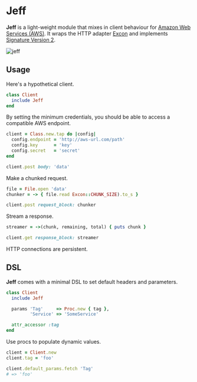 # Jeff

**Jeff** is a light-weight module that mixes in client behaviour for [Amazon
Web Services (AWS)][aws]. It wraps the HTTP adapter [Excon][excon] and
implements [Signature Version 2][sign].

![jeff][jeff]

## Usage

Here's a hypothetical client.

```ruby
class Client
  include Jeff
end
```

By setting the minimum credentials, you should be able to access a compatible
AWS endpoint.

```ruby
client = Class.new.tap do |config|
  config.endpoint = 'http://aws-url.com/path'
  config.key      = 'key'
  config.secret   = 'secret'
end

client.post body: 'data'
```

Make a chunked request.

```ruby
file = File.open 'data'
chunker = -> { file.read Excon::CHUNK_SIZE).to_s }

client.post request_block: chunker
```

Stream a response.

```ruby
streamer = ->(chunk, remaining, total) { puts chunk }

client.get response_block: streamer
```

HTTP connections are persistent.

## DSL

**Jeff** comes with a minimal DSL to set default headers and parameters.

```ruby
class Client
  include Jeff

  params 'Tag'     => Proc.new { tag },
         'Service' => 'SomeService'

  attr_accessor :tag
end
```

Use procs to populate dynamic values.

```ruby
client = Client.new
client.tag = 'foo'

client.default_params.fetch 'Tag'
# => 'foo'
```

[aws]:   http://aws.amazon.com/
[excon]: https://github.com/geemus/excon
[sign]:  http://docs.amazonwebservices.com/general/latest/gr/signature-version-2.html
[jeff]:  http://f.cl.ly/items/0a3R3J0k1R2f423k1q2l/jeff.jpg
